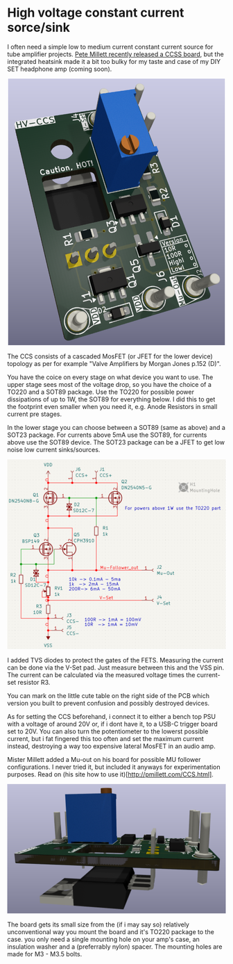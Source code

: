 # High voltage constant current sorce/sink

I often need a simple low to medium current constant current source for tube amplifier projects. [Pete Millett recently released a CCSS board](http://pmillett.com/CCS.html), but the integrated heatsink made it a bit too bulky for my taste and case of my DIY SET headphone amp (coming soon).

<p align="center">
    <img src="./Hardware/doc/HV%20CCS%203D%20View.png" width="500">
</p>

The CCS consists of a cascaded MosFET (or JFET for the lower device) topology as per for example "Valve Amplifiers by Morgan Jones p.152 (D)". 

You have the coice on every stage on what device you want to use. The upper stage sees most of the voltage drop, so you have the choice of a TO220 and a SOT89 package. Use the TO220 for possible power dissipations of up to 1W, the SOT89 for everything below. I did this to get the footprint even smaller when you need it, e.g. Anode Resistors in small current pre stages. 

In the lower stage you can choose between a SOT89 (same as above) and a SOT23 package. For currents above 5mA use the SOT89, for currents above use the SOT89 device. The SOT23 package can be a JFET to get low noise low current sinks/sources.

![Schematic of the CCS](./Hardware/doc/HV%20CCS%20Schematic.png)

I added TVS diodes to protect the gates of the FETS. Measuring the current can be done via the V-Set pad. Just measure between this and the VSS pin. The current can be calculated via the measured voltage times the current-set resistor R3.

You can mark on the little cute table on the right side of the PCB which version you built to prevent confusion and possibly destroyed devices. 

As for setting the CCS beforehand, i connect it to either a bench top PSU with a voltage of around 20V or, if i dont have it, to a USB-C trigger board set to 20V. You can also turn the potentiometer to the lowerst possible current, but i fat fingered this too often and set the maximum current instead, destroying a way too expensive lateral MosFET in an audio amp.

Mister Millett added a Mu-out on his board for possible MU follower configurations. I never tried it, but included it anyways for experimentation purposes. Read on (his site how to use it)[http://pmillett.com/CCS.html].

<p align="center">
    <img src="./Hardware/doc/HV CCS side.png" width="700">
</p>

The board gets its small size from the (if i may say so) relatively unconventional way you mount the board and it's TO220 package to the case. you only need a single mounting hole on your amp's case, an insulation washer and a (preferrably nylon) spacer. The mounting holes are made for M3 - M3.5 bolts.